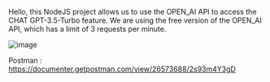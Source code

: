 Hello, this NodeJS project   allows us to use the OPEN_AI API to access the CHAT GPT-3.5-Turbo feature. We are using the free version of the OPEN_AI API, which has a limit of 3 requests per minute.

![image](https://github.com/estiben-614/ChatBot_NodeJs/assets/92930895/f4786942-eaff-4ea2-8ed1-ca045dabbddc)

Postman : https://documenter.getpostman.com/view/26573688/2s93m4Y3gD
